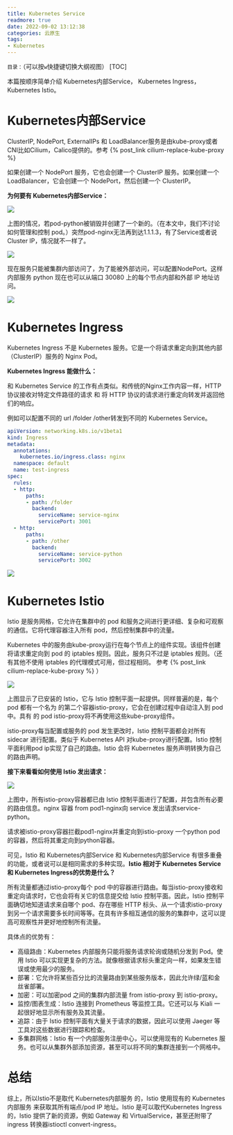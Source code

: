 ```yaml
---
title: Kubernetes Service
readmore: true
date: 2022-09-02 13:12:38
categories: 云原生
tags:
- Kubernetes
---
```


`目录：`（可以按`w`快捷键切换大纲视图）
[TOC]

本篇按顺序简单介绍 Kubernetes内部Service， Kubernetes Ingress， Kubernetes Istio。

# Kubernetes内部Service

ClusterIP, NodePort, ExternalIPs 和 LoadBalancer服务是由kube-proxy或者CNI比如Cilium，Calico提供的。参考 {% post_link cilium-replace-kube-proxy %}

如果创建一个 NodePort 服务，它也会创建一个 ClusterIP 服务。如果创建一个 LoadBalancer，它会创建一个 NodePort，然后创建一个 ClusterIP。

**为何要有 Kubernetes内部Service：**

![](/images/k8s-service/2022-09-02-12-21-33.png)

上图的情况，若pod-python被销毁并创建了一个新的。（在本文中，我们不讨论如何管理和控制 pod。）突然pod-nginx无法再到达1.1.1.3，有了Service或者说Cluster IP，情况就不一样了。 

![](/images/k8s-service/2022-09-02-12-23-53.png)

现在服务只能被集群内部访问了，为了能被外部访问，可以配置NodePort。这样内部服务 python 现在也可以从端口 30080 上的每个节点内部和外部 IP 地址访问。

![](/images/k8s-service/2022-09-02-12-25-21.png)



# Kubernetes Ingress

Kubernetes Ingress 不是 Kubernetes 服务。它是一个将请求重定向到其他内部（ClusterIP）服务的 Nginx Pod。

**Kubernetes Ingress 能做什么：**

和 Kubernetes Service 的工作有点类似。和传统的Nginx工作内容一样，HTTP 协议接收对特定文件路径的请求 和 将 HTTP 协议的请求进行重定向转发并返回他们的响应。

例如可以配置不同的 url /folder /other转发到不同的 Kubernetes Service。

```yaml
apiVersion: networking.k8s.io/v1beta1
kind: Ingress
metadata:
  annotations:
    kubernetes.io/ingress.class: nginx
  namespace: default
  name: test-ingress
spec:
  rules:
  - http:
      paths:
      - path: /folder
        backend:
          serviceName: service-nginx
          servicePort: 3001
  - http:
      paths:
      - path: /other
        backend:
          serviceName: service-python
          servicePort: 3002 
```

![](/images/k8s-service/2022-09-02-12-41-10.png)

# Kubernetes Istio

Istio 是服务网格，它允许在集群中的 pod 和服务之间进行更详细、复杂和可观察的通信。它将代理容器注入所有 pod，然后控制集群中的流量。

Kubernetes 中的服务由kube-proxy运行在每个节点上的组件实现。该组件创建将请求重定向到 pod 的 iptables 规则。因此，服务只不过是 iptables 规则。（还有其他不使用 iptables 的代理模式可用，但过程相同。 参考 {% post_link cilium-replace-kube-proxy %} ）

![](/images/k8s-service/2022-09-02-12-43-45.png)

上图显示了已安装的 Istio，它与 Istio 控制平面一起提供。同样普遍的是，每个 pod 都有一个名为 的第二个容器istio-proxy，它会在创建过程中自动注入到 pod 中。具有 的 pod istio-proxy将不再使用这些kube-proxy组件。

istio-proxy每当配置或服务的 pod 发生更改时，Istio 控制平面都会对所有sidecar 进行配置。类似于 Kubernetes API 对kube-proxy进行配置。Istio 控制平面利用pod ip实现了自己的路由。Istio 会将 Kubernetes 服务声明转换为自己的路由声明。

**接下来看看如何使用 Istio 发出请求：**

![](/images/k8s-service/2022-09-02-12-47-51.png)

上图中，所有istio-proxy容器都已由 Istio 控制平面进行了配置，并包含所有必要的路由信息​​。nginx 容器 from pod1-nginx向 service 发出请求service-python。

请求被istio-proxy容器拦截pod1-nginx并重定向到istio-proxy 一个python pod的容器，然后将其重定向到python容器。


可见，Istio 和 Kubernetes内部Service 和 Kubernetes内部Service 有很多重叠的功能，或者说可以是相同需求的多种实现。**Istio 相对于 Kubernetes Service 和 Kubernetes Ingress的优势是什么？**

所有流量都通过istio-proxy每个 pod 中的容器进行路由。每当istio-proxy接收和重定向请求时，它也会将有关它的信息提交给 Istio 控制平面。因此，Istio 控制平面确切地知道请求来自哪个 pod、存在哪些 HTTP 标头、从一个请求istio-proxy到另一个请求需要多长时间等等。在具有许多相互通信的服务的集群中，这可以提高可观察性并更好地控制所有流量。

具体点的优势有：
* 高级路由：Kubernetes 内部服务只能将服务请求轮询或随机分发到 Pod。使用 Istio 可以实现更复杂的方法。就像根据请求标头重定向一样，如果发生错误或使用最少的服务。
* 部署：它允许将某些百分比的流量路由到某些服务版本，因此允许绿/蓝和金丝雀部署。
* 加密：可以加密pod 之间的集群内部流量 from istio-proxy 到 istio-proxy。
* 监控/图表生成：Istio 连接到 Prometheus 等监控工具。它还可以与 Kiali 一起很好地显示所有服务及其流量。
* 追踪：由于 Istio 控制平面有大量关于请求的数据，因此可以使用 Jaeger 等工具对这些数据进行跟踪和检查。
* 多集群网格：Istio 有一个内部服务注册中心，可以使用现有的 Kubernetes 服务。也可以从集群外部添加资源，甚至可以将不同的集群连接到一个网格中。

# 总结

综上，所以Istio不是取代 Kubernetes内部服务 的，Istio 使用现有的 Kubernetes内部服务 来获取其所有端点/pod IP 地址。Istio 是可以取代Kubernetes Ingress的，Istio 提供了新的资源，例如 Gateway 和 VirtualService，甚至还附带了 ingress 转换器istioctl convert-ingress。
